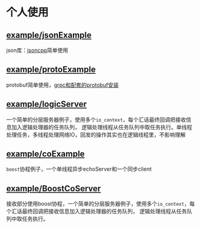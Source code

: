 # 个人使用

## [example/jsonExample](example/jsonExample)

json库：[jsoncpp](https://github.com/open-source-parsers/jsoncpp)简单使用

## [example/protoExample](example/protoExample)

protobuf简单使用，[grpc和配套的protobuf安装](https://www.llfc.club/category?catid=225RaiVNI8pFDD5L4m807g7ZwmF#!aid/2TIG572uTKxQxned7LCk8KoulfL)

## [example/logicServer](example/logicServer)

一个简单的分层服务器例子，使用多个`io_context`，每个汇话最终回调把接收信息加入逻辑处理器的任务队列，
逻辑处理线程从任务队列中取任务执行。单线程处理任务，多线程处理网络IO，回发的操作其实也在逻辑线程里，不影响理解

## [example/coExample](example/coExample)

`boost`协程例子，一个单线程异步echoServer和一个同步client

## [example/BoostCoServer](example/BoostCoServer)

接收部分使用boost协程，一个简单的分层服务器例子，使用多个`io_context`，每个汇话最终回调把接收信息加入逻辑处理器的任务队列，
逻辑处理线程从任务队列中取任务执行。
